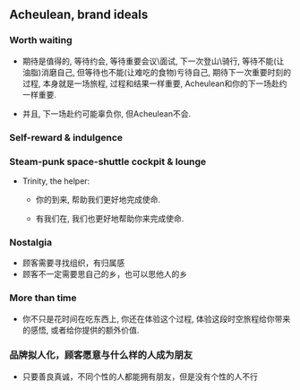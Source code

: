 ## Acheulean, brand ideals

### Worth waiting

- 期待是值得的, 等待约会, 等待重要会议\面试, 下一次登山\骑行, 等待不能(让油脂)消磨自己, 但等待也不能(让难吃的食物)亏待自己, 期待下一次重要时刻的过程, 本身就是一场旅程, 过程和结果一样重要, Acheulean和你的下一场赴约一样重要. 

- 并且, 下一场赴约可能辜负你, 但Acheulean不会.

### Self-reward & indulgence

### Steam-punk space-shuttle cockpit & lounge

- Trinity, the helper: 
  
  - 你的到来, 帮助我们更好地完成使命. 
  
  - 有我们在, 我们也更好地帮助你来完成使命.

### Nostalgia

- 顾客需要寻找组织，有归属感
- 顾客不一定需要思自己的乡，也可以思他人的乡

### More than time

- 你不只是花时间在吃东西上, 你还在体验这个过程, 体验这段时空旅程给你带来的感悟, 或者给你提供的额外价值.





### 品牌拟人化，顾客愿意与什么样的人成为朋友

- 只要善良真诚，不同个性的人都能拥有朋友，但是没有个性的人不行